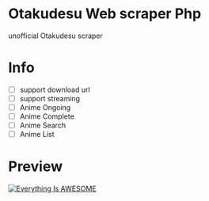 # Otakudesu Web scraper Php
unofficial Otakudesu scraper

# Info
- [ ] support download url
- [ ] support streaming
- [ ] Anime Ongoing
- [ ] Anime Complete
- [ ] Anime Search
- [ ] Anime List

# Preview
[![Everything Is AWESOME](https://api.pikwy.com/web/635ade521329d104e80586da.jpg)](http://206.189.47.26/ "preview")
